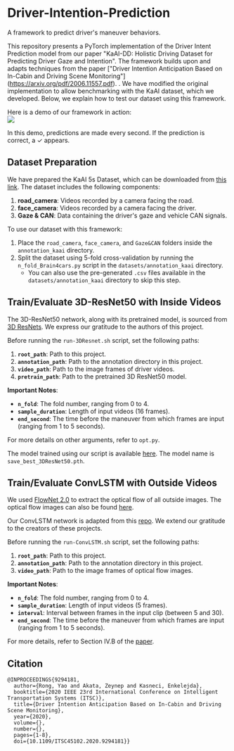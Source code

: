 # Driver-Intention-Prediction
A framework to predict driver's maneuver behaviors.

This repository presents a PyTorch implementation of the Driver Intent Prediction model from our paper "KaAI-DD: Holistic Driving Dataset for Predicting Driver Gaze and Intention". The framework builds upon and adapts techniques from the paper ["Driver Intention Anticipation Based on In-Cabin and Driving Scene Monitoring"] (https://arxiv.org/pdf/2006.11557.pdf). . We have modified the original implementation to allow benchmarking with the KaAI dataset, which we developed. Below, we explain how to test our dataset using this framework.

Here is a demo of our framework in action:  
![](demo.gif)

In this demo, predictions are made every second. If the prediction is correct, a ✓ appears.

## Dataset Preparation

We have prepared the KaAI 5s Dataset, which can be downloaded from [this link](https://drive.google.com/drive/u/1/folders/1ry2UwkBsjIKJkzwYr0E1XAaPtWdb7v8b). The dataset includes the following components:

1. **road_camera**: Videos recorded by a camera facing the road.
2. **face_camera**: Videos recorded by a camera facing the driver.
3. **Gaze & CAN**: Data containing the driver's gaze and vehicle CAN signals.

To use our dataset with this framework:

1. Place the `road_camera`, `face_camera`, and `Gaze&CAN` folders inside the `annotation_kaai` directory.
2. Split the dataset using 5-fold cross-validation by running the `n_fold_Brain4cars.py` script in the `datasets/annotation_kaai` directory.
   - You can also use the pre-generated `.csv` files available in the `datasets/annotation_kaai` directory to skip this step.

## Train/Evaluate 3D-ResNet50 with Inside Videos

The 3D-ResNet50 network, along with its pretrained model, is sourced from [3D ResNets](https://github.com/kenshohara/3D-ResNets-PyTorch). We express our gratitude to the authors of this project.

Before running the `run-3DResnet.sh` script, set the following paths:

1. **`root_path`**: Path to this project.
2. **`annotation_path`**: Path to the annotation directory in this project.
3. **`video_path`**: Path to the image frames of driver videos.
4. **`pretrain_path`**: Path to the pretrained 3D ResNet50 model.

**Important Notes**:

- **`n_fold`**: The fold number, ranging from 0 to 4.
- **`sample_duration`**: Length of input videos (16 frames).
- **`end_second`**: The time before the maneuver from which frames are input (ranging from 1 to 5 seconds).

For more details on other arguments, refer to `opt.py`.

The model trained using our script is available [here](https://bwstaff-my.sharepoint.com/:f:/g/personal/yao_rong_bwstaff_de/EpmuNb3eB7hPgv2DmeBrQ1ABqgQ6uInXudrpfQQyPgmJZA?e=RimExC). The model name is `save_best_3DResNet50.pth`.

## Train/Evaluate ConvLSTM with Outside Videos

We used [FlowNet 2.0](https://github.com/NVIDIA/flownet2-pytorch) to extract the optical flow of all outside images. The optical flow images can also be found [here](https://bwstaff-my.sharepoint.com/:f:/g/personal/yao_rong_bwstaff_de/EpmuNb3eB7hPgv2DmeBrQ1ABqgQ6uInXudrpfQQyPgmJZA?e=RimExC).

Our ConvLSTM network is adapted from this [repo](https://github.com/automan000/Convolutional_LSTM_PyTorch). We extend our gratitude to the creators of these projects.

Before running the `run-ConvLSTM.sh` script, set the following paths:

1. **`root_path`**: Path to this project.
2. **`annotation_path`**: Path to the annotation directory in this project.
3. **`video_path`**: Path to the image frames of optical flow images.

**Important Notes**:

- **`n_fold`**: The fold number, ranging from 0 to 4.
- **`sample_duration`**: Length of input videos (5 frames).
- **`interval`**: Interval between frames in the input clip (between 5 and 30).
- **`end_second`**: The time before the maneuver from which frames are input (ranging from 1 to 5 seconds).

For more details, refer to Section IV.B of the [paper](https://arxiv.org/pdf/2006.11557.pdf).

## Citation

```
@INPROCEEDINGS{9294181,
  author={Rong, Yao and Akata, Zeynep and Kasneci, Enkelejda},
  booktitle={2020 IEEE 23rd International Conference on Intelligent Transportation Systems (ITSC)}, 
  title={Driver Intention Anticipation Based on In-Cabin and Driving Scene Monitoring}, 
  year={2020},
  volume={},
  number={},
  pages={1-8},
  doi={10.1109/ITSC45102.2020.9294181}}
```
